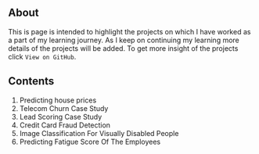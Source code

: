 ## About

This is page is intended to highlight the projects on which I have worked as a part of my learning journey. As I keep on continuing my learning more details of the projects will be added. To get more insight of the projects click `View on GitHub`.

## Contents

1. Predicting house prices
3. Telecom Churn Case Study
4. Lead Scoring Case Study
5. Credit Card Fraud Detection
6. Image Classification For Visually Disabled People
7. Predicting Fatigue Score Of The Employees


